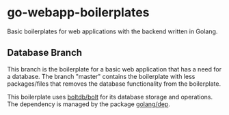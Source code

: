 # go-webapp-boilerplates
Basic boilerplates for web applications with the backend written in Golang.

## Database Branch
This branch is the boilerplate for a basic web application that has a need for a database. The branch "master" contains the boilerplate with less packages/files that removes the database functionality from the boilerplate.

This boilerplate uses [boltdb/bolt](https://www.github.com/boltdb/bolt) for its database storage and operations. The dependency is managed by the package [golang/dep](https://www.github.com/golang/dep).
